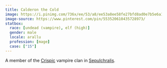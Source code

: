 ```yaml
---
title: Calderon the Cold
image: https://i.pinimg.com/736x/ee/53/a8/ee53a8ee58fe27bfd8ad0e7b5e6a1572.jpg
image-source: https://www.pinterest.com/pin/553520610435728973/
statbox:
  race: [undead (vampire), elf (high)]
  gender: male
  locale: arallu
  profession: [mage]
  case: ["15"]
---
```


A member of the [Crispic](https://whitewolf.fandom.com/wiki/Tremere_%28VTM%29) vampire clan in [Sepulchralis](../locales/sepulchralis).
